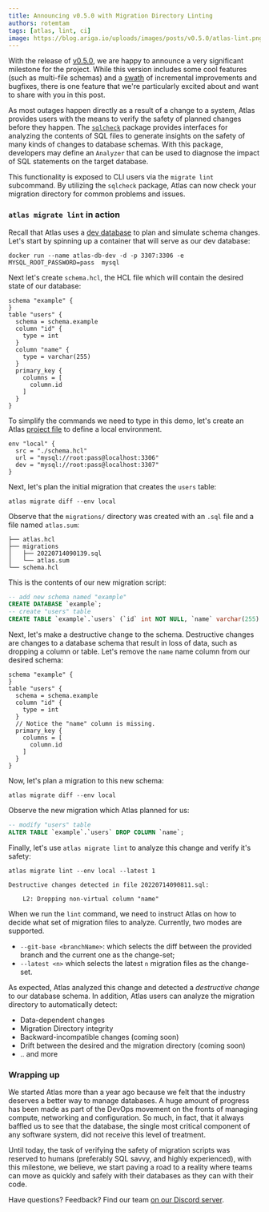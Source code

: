 ```yaml
---
title: Announcing v0.5.0 with Migration Directory Linting
authors: rotemtam
tags: [atlas, lint, ci]
image: https://blog.ariga.io/uploads/images/posts/v0.5.0/atlas-lint.png
---
```


With the release of [v0.5.0](https://github.com/ariga/atlas/releases/tag/v0.5.0), we are
happy to announce a very significant milestone for the project. While this version includes some
cool features (such as multi-file schemas) and a [swath](https://github.com/ariga/atlas/compare/v0.4.2...v0.5.0)
of incremental improvements and bugfixes, there is one feature that we're particularly
excited about and want to share with you in this post. 

As most outages happen directly as a result of a change to a system, Atlas provides users with the means to verify the
safety of planned changes before they happen. The [`sqlcheck`](https://pkg.go.dev/ariga.io/atlas@master/sql/sqlcheck)
package provides interfaces for analyzing the contents of SQL files to generate insights on the safety of many kinds of
changes to database schemas. With this package, developers may define an `Analyzer` that can be used to diagnose the impact
of SQL statements on the target database.

This functionality is exposed to CLI users via the `migrate lint` subcommand. By utilizing
the `sqlcheck` package, Atlas can now check your migration directory for common problems
and issues. 

### `atlas migrate lint` in action

Recall that Atlas uses a [dev database](https://atlasgo.io/dev-database) to plan and
simulate schema changes. Let's start by spinning up a container that will serve as our
dev database: 
```text
docker run --name atlas-db-dev -d -p 3307:3306 -e MYSQL_ROOT_PASSWORD=pass  mysql
```

Next let's create `schema.hcl`, the HCL file which will contain the desired state of
our database: 

```hcl title=schema.hcl
schema "example" {
}
table "users" {
  schema = schema.example
  column "id" {
    type = int
  }
  column "name" {
    type = varchar(255)
  }
  primary_key {
    columns = [
      column.id
    ]
  }
}
```

To simplify the commands we need to type in this demo, let's create an Atlas
[project file](https://atlasgo.io/cli/projects) to define a local environment.
```hcl title=atlas.hcl
env "local" {
  src = "./schema.hcl"
  url = "mysql://root:pass@localhost:3306"
  dev = "mysql://root:pass@localhost:3307"
}
```
Next, let's plan the initial migration that creates the `users` table:
```text
atlas migrate diff --env local
```
Observe that the `migrations/` directory was created with an `.sql` file and
a file named `atlas.sum`:

```text
├── atlas.hcl
├── migrations
│   ├── 20220714090139.sql
│   └── atlas.sum
└── schema.hcl
```
This is the contents of our new migration script:
```sql
-- add new schema named "example"
CREATE DATABASE `example`;
-- create "users" table
CREATE TABLE `example`.`users` (`id` int NOT NULL, `name` varchar(255) NOT NULL, PRIMARY KEY (`id`)) CHARSET utf8mb4 COLLATE utf8mb4_0900_ai_ci;
```
Next, let's make a destructive change to the schema. Destructive changes are 
changes to a database schema that result in loss of data, such as dropping a
column or table. Let's remove the `name` name column from our desired schema:
```hcl title=schema.hcl {8}
schema "example" {
}
table "users" {
  schema = schema.example
  column "id" {
    type = int
  }
  // Notice the "name" column is missing.
  primary_key {
    columns = [
      column.id
    ]
  }
}
```
Now, let's plan a migration to this new schema:
```text
atlas migrate diff --env local
```
Observe the new migration which Atlas planned for us:
```sql
-- modify "users" table
ALTER TABLE `example`.`users` DROP COLUMN `name`;
```

Finally, let's use `atlas migrate lint` to analyze this change and verify
it's safety: 

```text
atlas migrate lint --env local --latest 1

Destructive changes detected in file 20220714090811.sql:

	L2: Dropping non-virtual column "name"
```
When we run the `lint` command, we need to instruct Atlas on how to decide
what set of migration files to analyze. Currently, two modes are supported.
* `--git-base <branchName>`: which selects the diff between the provided branch
and the current one as the change-set;
* `--latest <n>` which selects the latest `n` migration files as the change-set. 

As expected, Atlas analyzed this change and detected a _destructive change_
to our database schema. In addition, Atlas users can analyze the migration 
directory to automatically detect:
* Data-dependent changes
* Migration Directory integrity
* Backward-incompatible changes (coming soon)
* Drift between the desired and the migration directory (coming soon)
* .. and more

### Wrapping up

We started Atlas more than a year ago because we felt that the industry deserves
a better way to manage databases. A huge amount of progress has been made as part of the
DevOps movement on the fronts of managing compute, networking and configuration.
So much, in fact, that it always baffled us to see that the database,
the single most critical component of any software system, did not receive this level
of treatment.

Until today, the task of verifying the safety of migration scripts was reserved to
humans (preferably SQL savvy, and highly experienced), with this milestone, we
believe, we start paving a road to a reality where teams can move as quickly and
safely with their databases as they can with their code.


Have questions? Feedback? Find our team [on our Discord server](https://discord.gg/zZ6sWVg6NT).
